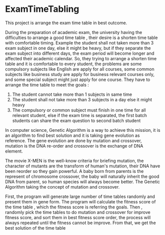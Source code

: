 # ExamTimeTabling

This project is arrange the exam time table in best outcome.

During the preparation of academic exam, the university having the difficulties to arrange a good time table , their desire is a shorten time table with comfortable timing.  Example the student shall not taken more than 3 exam subject in one day, else it might be heavy, but if they separate the exam subject into different days, the exam period will become longer and affected their academic calendar. 
So, they trying to arrange a shorten time table and it is comfortable to every student, the problems are some compulsory subjects like English are apply for all courses, some common subjects like business study are apply for business relevant courses only, and some special subject might just apply for one course. 
They have to arrange the time table to meet the goals :
1. The student cannot take more than 1 subjects in same time
2. The student shall not take more than 3 subjects in a day else it might heavy
3. The compulsory or common subject must finish in one time for all relevant student, else if the exam time is separated, the first batch students can share the exam question to second batch student

In computer science, Genetic Algorithm is a way to achieve this mission, it is an algorithm to find best solution and it is taking gene evolution as reference. The gene evolution are done by mutation and crossover, mutation is the DNA re-order and crossover is the exchange of DNA element.

The movie X-MEN is the well-know criteria for briefing mutation, the character of mutants are the transform of human's mutation, their DNA have been reorder so they gain powerful. A baby born from parents is the represent of chromosome crossover,  the baby will naturally inherit the good DNA from parent, so human species will always become better. 
The Genetic Algorithm taking the concept of mutation and crossover. 

First, the program will generate large number of time tables randomly and present them in gene form. 
The program will calculate the fitness score of the time table , which the fitness score is referring the goals. 
Then , randomly pick the time tables to do mutation and crossover for improve fitness score,  and sort them in best fitness score order, the process will always repeated until the fitness cannot be improve.
From that, we get the best solution of the time table
